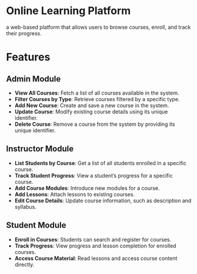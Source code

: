 # Online Learning Platform

a web-based platform that allows users to browse courses, enroll, and track their progress.

# Features
## Admin Module
- **View All Courses**: Fetch a list of all courses available in the system.
- **Filter Courses by Type**: Retrieve courses filtered by a specific type.
- **Add New Course**: Create and save a new course in the system.
- **Update Course**: Modify existing course details using its unique identifier.
- **Delete Course**: Remove a course from the system by providing its unique identifier.

## Instructor Module
- **List Students by Course**: Get a list of all students enrolled in a specific course.
- **Track Student Progress**: View a student’s progress for a specific course.
- **Add Course Modules**: Introduce new modules for a course.
- **Add Lessons**: Attach lessons to existing courses.
- **Edit Course Details**: Update course information, such as description and syllabus.
  
## Student Module
- **Enroll in Courses**: Students can search and register for courses.
- **Track Progress**: View progress and lesson completion for enrolled courses.
- **Access Course Material**: Read lessons and access course content directly.



